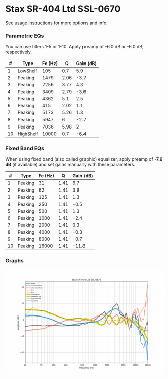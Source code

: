 # Stax SR-404 Ltd SSL-0670
See [usage instructions](https://github.com/jaakkopasanen/AutoEq#usage) for more options and info.

### Parametric EQs
You can use filters 1-5 or 1-10. Apply preamp of -6.0 dB or -6.0 dB, respectively.

|   # | Type      |   Fc (Hz) |    Q |   Gain (dB) |
|-----|-----------|-----------|------|-------------|
|   1 | LowShelf  |       105 | 0.7  |         5.9 |
|   2 | Peaking   |      1479 | 2.06 |        -3.7 |
|   3 | Peaking   |      2256 | 3.77 |         4.3 |
|   4 | Peaking   |      3409 | 2.79 |        -3.6 |
|   5 | Peaking   |      4362 | 5.1  |         2.5 |
|   6 | Peaking   |       415 | 2.02 |         1.1 |
|   7 | Peaking   |      5173 | 5.26 |         1.3 |
|   8 | Peaking   |      5947 | 6    |        -2.7 |
|   9 | Peaking   |      7036 | 5.98 |         2   |
|  10 | HighShelf |     10000 | 0.7  |        -6.4 |

### Fixed Band EQs
When using fixed band (also called graphic) equalizer, apply preamp of **-7.6 dB** (if available) and set gains manually with these parameters.

|   # | Type    |   Fc (Hz) |    Q |   Gain (dB) |
|-----|---------|-----------|------|-------------|
|   1 | Peaking |        31 | 1.41 |         6.7 |
|   2 | Peaking |        62 | 1.41 |         3.9 |
|   3 | Peaking |       125 | 1.41 |         1.3 |
|   4 | Peaking |       250 | 1.41 |        -0.5 |
|   5 | Peaking |       500 | 1.41 |         1.3 |
|   6 | Peaking |      1000 | 1.41 |        -2.4 |
|   7 | Peaking |      2000 | 1.41 |         0.3 |
|   8 | Peaking |      4000 | 1.41 |        -0.3 |
|   9 | Peaking |      8000 | 1.41 |        -0.7 |
|  10 | Peaking |     16000 | 1.41 |       -11.8 |

### Graphs
![](./Stax%20SR-404%20Ltd%20SSL-0670.png)
